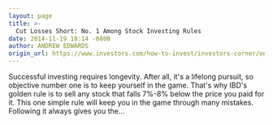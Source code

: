 ```yaml
---
layout: page
title: >-
  Cut Losses Short: No. 1 Among Stock Investing Rules
date: 2014-11-19 18:14 -0800
author: ANDREW EDWARDS
origin_url: https://www.investors.com/how-to-invest/investors-corner/one-simple-rule-to-prevent-large-losses
---
```






Successful investing requires longevity. After all, it's a lifelong pursuit, so objective number one is to keep yourself in the game. That's why IBD's golden rule is to sell any stock that falls 7%-8% below the price you paid for it. This one simple rule will keep you in the game through many mistakes. Following it always gives you the…

 

